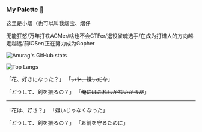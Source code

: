 ### My Palette 🎨
这里是小熠（也可以叫我熠宝、熠仔

无能狂怒/万年打铁ACMer/啥也不会CTFer/退役雀魂选手/在成为打谱人的方向越走越远/前iOSer/正在努力成为Gopher

<!--
**Transmigration-zhou/Transmigration-zhou** is a ✨ _special_ ✨ repository because its `README.md` (this file) appears on your GitHub profile.

Here are some ideas to get you started:

- 🔭 I’m currently working on ...
- 🌱 I’m currently learning ...
- 👯 I’m looking to collaborate on ...
- 🤔 I’m looking for help with ...
- 💬 Ask me about ...
- 📫 How to reach me: ...
- 😄 Pronouns: ...
- ⚡ Fun fact: ...
-->

![Anurag's GitHub stats](https://github-readme-stats.vercel.app/api?username=Transmigration-zhou&theme=vue-dark&show_icons=true)

![Top Langs](https://github-readme-stats.vercel.app/api/top-langs/?username=Transmigration-zhou&theme=vue-dark&layout=compact&hide=javascript,css,less,scss,starlark)


「花、好きになった？」
「~~いや、嫌いだな~~」

「どうして、剣を振るの？」
「~~俺にはこれしかないからだ~~」

------------
「花は、好き？」
「嫌いじゃなくなった」

「どうして、剣を振るの？」
「お前を守るために」
